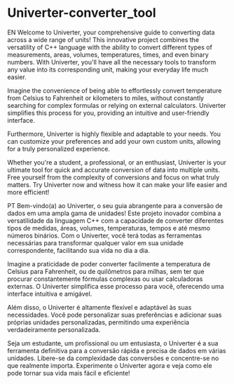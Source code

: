 # Univerter-converter_tool

EN
Welcome to Univerter, your comprehensive guide to converting data across a wide range of units! This innovative project combines the versatility of C++ language with the ability to convert different types of measurements, areas, volumes, temperatures, times, and even binary numbers. With Univerter, you'll have all the necessary tools to transform any value into its corresponding unit, making your everyday life much easier.

Imagine the convenience of being able to effortlessly convert temperature from Celsius to Fahrenheit or kilometers to miles, without constantly searching for complex formulas or relying on external calculators. Univerter simplifies this process for you, providing an intuitive and user-friendly interface.

Furthermore, Univerter is highly flexible and adaptable to your needs. You can customize your preferences and add your own custom units, allowing for a truly personalized experience.

Whether you're a student, a professional, or an enthusiast, Univerter is your ultimate tool for quick and accurate conversion of data into multiple units. Free yourself from the complexity of conversions and focus on what truly matters. Try Univerter now and witness how it can make your life easier and more efficient!

PT
Bem-vindo(a) ao Univerter, o seu guia abrangente para a conversão de dados em uma ampla gama de unidades! Este projeto inovador combina a versatilidade da linguagem C++ com a capacidade de converter diferentes tipos de medidas, áreas, volumes, temperaturas, tempos e até mesmo números binários. Com o Univerter, você terá todas as ferramentas necessárias para transformar qualquer valor em sua unidade correspondente, facilitando sua vida no dia a dia.

Imagine a praticidade de poder converter facilmente a temperatura de Celsius para Fahrenheit, ou de quilômetros para milhas, sem ter que procurar constantemente fórmulas complexas ou usar calculadoras externas. O Univerter simplifica esse processo para você, oferecendo uma interface intuitiva e amigável.

Além disso, o Univerter é altamente flexível e adaptável às suas necessidades. Você pode personalizar suas preferências e adicionar suas próprias unidades personalizadas, permitindo uma experiência verdadeiramente personalizada.

Seja um estudante, um profissional ou um entusiasta, o Univerter é a sua ferramenta definitiva para a conversão rápida e precisa de dados em várias unidades. Libere-se da complexidade das conversões e concentre-se no que realmente importa. Experimente o Univerter agora e veja como ele pode tornar sua vida mais fácil e eficiente!
